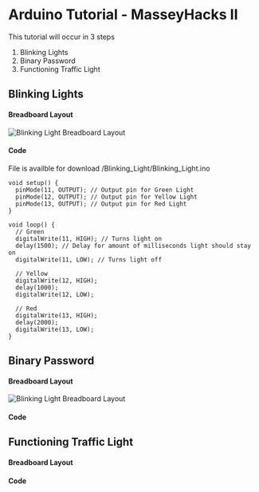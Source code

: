 # Arduino Tutorial - MasseyHacks II

This tutorial will occur in 3 steps
1. Blinking Lights
2. Binary Password
3. Functioning Traffic Light

## Blinking Lights
#### Breadboard Layout
![Blinking Light Breadboard Layout](http://github.com/MasoudH/arduino-tutorial/tree/master/Blinking_Light/img/breadboard.JPG)
#### Code
File is availble for download /Blinking_Light/Blinking_Light.ino

```
void setup() {
  pinMode(11, OUTPUT); // Output pin for Green Light
  pinMode(12, OUTPUT); // Output pin for Yellow Light
  pinMode(13, OUTPUT); // Output pin for Red Light
}

void loop() {
  // Green
  digitalWrite(11, HIGH); // Turns light on
  delay(1500); // Delay for amount of milliseconds light should stay on
  digitalWrite(11, LOW); // Turns light off

  // Yellow
  digitalWrite(12, HIGH);
  delay(1000);
  digitalWrite(12, LOW);

  // Red
  digitalWrite(13, HIGH);
  delay(2000);
  digitalWrite(13, LOW);
}
```

## Binary Password
#### Breadboard Layout
![Blinking Light Breadboard Layout](http://github.com/MasoudH/arduino-tutorial/tree/master/Binary_Password/img/breadboard.JPG)
#### Code

## Functioning Traffic Light
#### Breadboard Layout

#### Code
